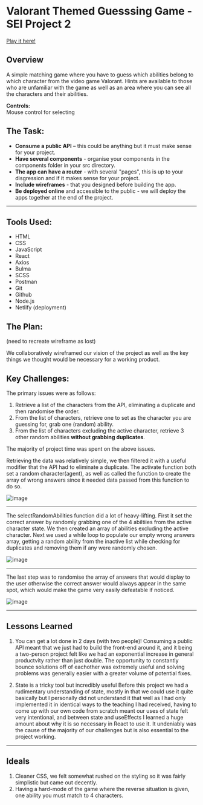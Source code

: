 # Valorant Themed Guesssing Game - SEI Project 2

[Play it here!](https://project-2-api.netlify.app/)

## Overview

A simple matching game where you have to guess which abilities belong to which character from the video game Valorant. Hints are available to those who are unfamiliar with the game as well as an area where you can see all the characters and their abilities.

**Controls:**  
Mouse control for selecting


## The Task:

- **Consume a public API** – this could be anything but it must make sense for your project.
- **Have several components** - organise your components in the components folder in your src directory.
- **The app can have a router** - with several "pages", this is up to your disgression and if it makes sense for your project.
- **Include wireframes** - that you designed before building the app.
- **Be deployed online** and accessible to the public - we will deploy the apps together at the end of the project.

---

## Tools Used:
* HTML
* CSS
* JavaScript
* React
* Axios
* Bulma
* SCSS
* Postman
* Git
* Github
* Node.js
* Netlify (deployment)

## The Plan: 
(need to recreate wireframe as lost)

We collaboratively wireframed our vision of the project as well as the key things we thought would be necessary for a working product.

## Key Challenges:

The primary issues were as follows:
1. Retrieve a list of the characters from the API, eliminating a duplicate and then randomise the order.
2. From the list of characters, retrieve one to set as the character you are guessing for, grab one (random) ability.
3. From the list of characters excluding the active character, retrieve 3 other random abilities **without grabbing duplicates**.


The majority of project time was spent on the above issues.

Retrieving the data was relatively simple, we then filtered it with a useful modifier that the API had to eliminate a duplicate. The activate function both set a random character(agent), as well as called the function to create the array of wrong answers since it needed data passed from this function to do so.

![image](https://user-images.githubusercontent.com/53213823/167615712-d8775702-c384-46d4-9317-71da89dfdb77.png)

---

The selectRandomAbilities function did a lot of heavy-lifting. First it set the correct answer by randomly grabbing one of the 4 abiltiies from the active character state. We then created an array of abilities excluding the active character. Next we used a while loop to populate our empty wrong answers array, getting a random ability from the inactive list while checking for duplicates and removing them if any were randomly chosen.

![image](https://user-images.githubusercontent.com/53213823/167616696-6d78967d-cadb-48f0-b3d0-560948431f31.png)

---

The last step was to randomise the array of answers that would display to the user otherwise the correct answer would always appear in the same spot, which would make the game very easily defeatable if noticed.

![image](https://user-images.githubusercontent.com/53213823/167617188-50e7c358-56ac-4b3f-9480-a48edfe525b4.png)

---
## Lessons Learned
1. You can get a lot done in 2 days (with two people)!
Consuming a public API meant that we just had to build the front-end around it, and it being a two-person project felt like we had an exponential increase in general productvity rather than just double. The opportunity to constantly bounce solutions off of eachother was extremely useful and solving problems was generally easier with a greater volume of potential fixes.
  
2. State is a tricky tool but incredibly useful
Before this project we had a rudimentary understanding of state, mostly in that we could use it quite basically but I personally did not understand it that well as I had only implemented it in identical ways to the teaching I had received, having to come up with our own code from scratch meant our uses of state felt very intentional, and between state and useEffects I learned a huge amount about why it is so necessary in React to use it. It undeniably was the cause of the majority of our challenges but is also essential to the project working.
---

## Ideals 

1. Cleaner CSS, we felt somewhat rushed on the styling so it was fairly simplistic but came out decently.
2. Having a hard-mode of the game where the reverse situation is given, one ability you must match to 4 characters.

